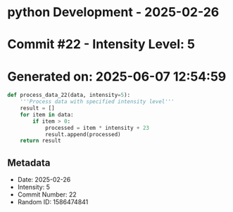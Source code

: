 ﻿# python Development - 2025-02-26
# Commit #22 - Intensity Level: 5
# Generated on: 2025-06-07 12:54:59
```python
def process_data_22(data, intensity=5):
    '''Process data with specified intensity level'''
    result = []
    for item in data:
        if item > 0:
            processed = item * intensity + 23
            result.append(processed)
    return result
```
## Metadata
- Date: 2025-02-26
- Intensity: 5
- Commit Number: 22
- Random ID: 1586474841
